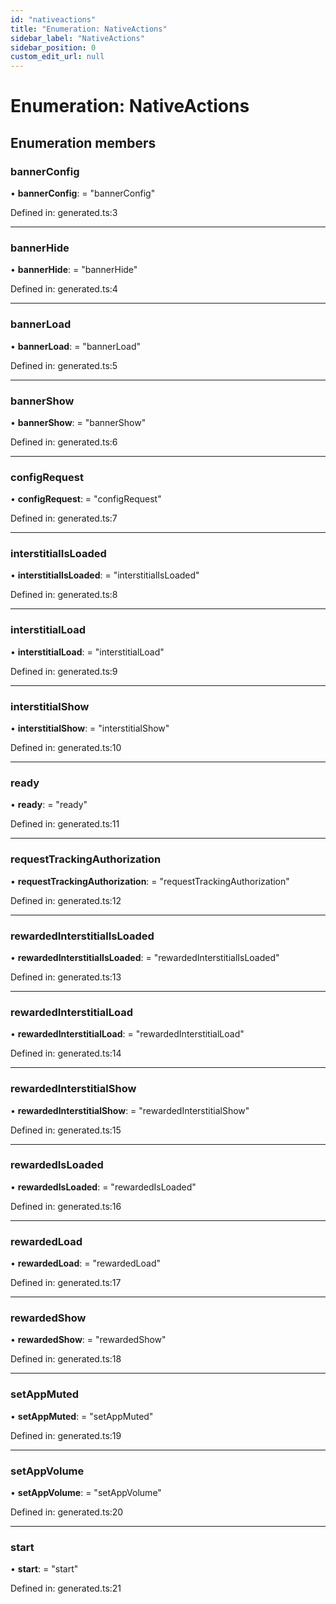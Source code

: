 ```yaml
---
id: "nativeactions"
title: "Enumeration: NativeActions"
sidebar_label: "NativeActions"
sidebar_position: 0
custom_edit_url: null
---
```


# Enumeration: NativeActions

## Enumeration members

### bannerConfig

• **bannerConfig**: = "bannerConfig"

Defined in: generated.ts:3

___

### bannerHide

• **bannerHide**: = "bannerHide"

Defined in: generated.ts:4

___

### bannerLoad

• **bannerLoad**: = "bannerLoad"

Defined in: generated.ts:5

___

### bannerShow

• **bannerShow**: = "bannerShow"

Defined in: generated.ts:6

___

### configRequest

• **configRequest**: = "configRequest"

Defined in: generated.ts:7

___

### interstitialIsLoaded

• **interstitialIsLoaded**: = "interstitialIsLoaded"

Defined in: generated.ts:8

___

### interstitialLoad

• **interstitialLoad**: = "interstitialLoad"

Defined in: generated.ts:9

___

### interstitialShow

• **interstitialShow**: = "interstitialShow"

Defined in: generated.ts:10

___

### ready

• **ready**: = "ready"

Defined in: generated.ts:11

___

### requestTrackingAuthorization

• **requestTrackingAuthorization**: = "requestTrackingAuthorization"

Defined in: generated.ts:12

___

### rewardedInterstitialIsLoaded

• **rewardedInterstitialIsLoaded**: = "rewardedInterstitialIsLoaded"

Defined in: generated.ts:13

___

### rewardedInterstitialLoad

• **rewardedInterstitialLoad**: = "rewardedInterstitialLoad"

Defined in: generated.ts:14

___

### rewardedInterstitialShow

• **rewardedInterstitialShow**: = "rewardedInterstitialShow"

Defined in: generated.ts:15

___

### rewardedIsLoaded

• **rewardedIsLoaded**: = "rewardedIsLoaded"

Defined in: generated.ts:16

___

### rewardedLoad

• **rewardedLoad**: = "rewardedLoad"

Defined in: generated.ts:17

___

### rewardedShow

• **rewardedShow**: = "rewardedShow"

Defined in: generated.ts:18

___

### setAppMuted

• **setAppMuted**: = "setAppMuted"

Defined in: generated.ts:19

___

### setAppVolume

• **setAppVolume**: = "setAppVolume"

Defined in: generated.ts:20

___

### start

• **start**: = "start"

Defined in: generated.ts:21
